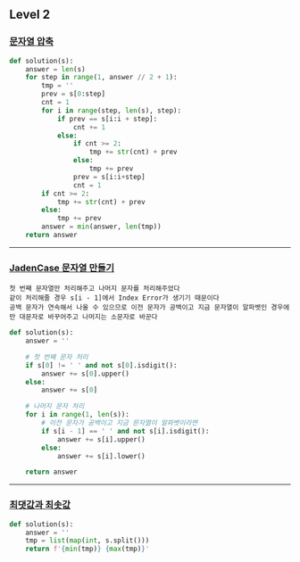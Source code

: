 ## Level 2

### [문자열 압축](https://school.programmers.co.kr/learn/courses/30/lessons/60057)

```python
def solution(s):
    answer = len(s)
    for step in range(1, answer // 2 + 1):
        tmp = ''
        prev = s[0:step]
        cnt = 1
        for i in range(step, len(s), step):
            if prev == s[i:i + step]:
                cnt += 1
            else:
                if cnt >= 2:
                    tmp += str(cnt) + prev
                else:
                    tmp += prev
                prev = s[i:i+step]
                cnt = 1
        if cnt >= 2:
            tmp += str(cnt) + prev
        else:
            tmp += prev
        answer = min(answer, len(tmp))
    return answer
```

---

### [JadenCase 문자열 만들기](https://school.programmers.co.kr/learn/courses/30/lessons/12951)

```text
첫 번째 문자열만 처리해주고 나머지 문자를 처리해주었다
같이 처리해줄 경우 s[i - 1]에서 Index Error가 생기기 때문이다
공백 문자가 연속해서 나올 수 있으므로 이전 문자가 공백이고 지금 문자열이 알파벳인 경우에만 대문자로 바꾸어주고 나머지는 소문자로 바꾼다
```

```python
def solution(s):
    answer = ''

    # 첫 번째 문자 처리
    if s[0] != ' ' and not s[0].isdigit():
        answer += s[0].upper()
    else:
        answer += s[0]

    # 나머지 문자 처리
    for i in range(1, len(s)):
        # 이전 문자가 공백이고 지금 문자열이 알파벳이라면
        if s[i - 1] == ' ' and not s[i].isdigit():
            answer += s[i].upper()
        else:
            answer += s[i].lower()

    return answer
```

---

### [최댓값과 최솟값](https://school.programmers.co.kr/learn/courses/30/lessons/12939)

```python
def solution(s):
    answer = ''
    tmp = list(map(int, s.split()))
    return f'{min(tmp)} {max(tmp)}'
```
